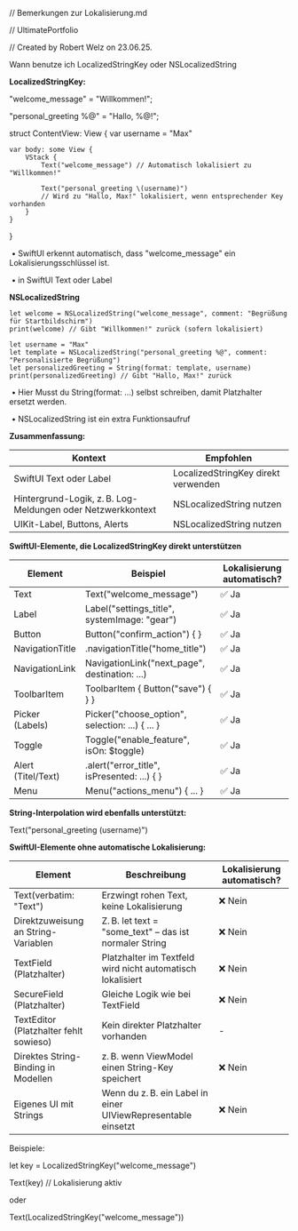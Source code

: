 //  Bemerkungen zur Lokalisierung.md

//  UltimatePortfolio

//  Created by Robert Welz on 23.06.25.



Wann benutze ich LocalizedStringKey oder NSLocalizedString 

**LocalizedStringKey:**

"welcome_message" = "Willkommen!";

"personal_greeting %@" = "Hallo, %@!";


struct ContentView: View {
    var username = "Max"

    var body: some View {
        VStack {
            Text("welcome_message") // Automatisch lokalisiert zu "Willkommen!"
            
            Text("personal_greeting \(username)") 
            // Wird zu "Hallo, Max!" lokalisiert, wenn entsprechender Key vorhanden
        }
    }
}

​	•	SwiftUI erkennt automatisch, dass "welcome_message" ein Lokalisierungsschlüssel ist.

​	•	in SwiftUI Text oder Label



**NSLocalizedString**

	let welcome = NSLocalizedString("welcome_message", comment: "Begrüßung für Startbildschirm")
	print(welcome) // Gibt "Willkommen!" zurück (sofern lokalisiert)
	
	let username = "Max"
	let template = NSLocalizedString("personal_greeting %@", comment: "Personalisierte Begrüßung")
	let personalizedGreeting = String(format: template, username)
	print(personalizedGreeting) // Gibt "Hallo, Max!" zurück


​	•	Hier Musst du String(format: ...) selbst schreiben, damit Platzhalter ersetzt werden.

​	•	NSLocalizedString  ist ein extra Funktionsaufruf

**Zusammenfassung:**

| **Kontext**                                                 | Empfohlen                           |
| ----------------------------------------------------------- | ----------------------------------- |
| SwiftUI Text oder Label                                     | LocalizedStringKey direkt verwenden |
| Hintergrund-Logik, z. B. Log-Meldungen oder Netzwerkkontext | NSLocalizedString nutzen            |
| UIKit-Label, Buttons, Alerts                                | NSLocalizedString nutzen            |

**SwiftUI-Elemente, die LocalizedStringKey direkt unterstützen**

| Element            | Beispiel                                        | Lokalisierung automatisch? |
| ------------------ | ----------------------------------------------- | -------------------------- |
| Text               | Text("welcome_message")                         | ✅ Ja                       |
| Label              | Label("settings_title", systemImage: "gear")    | ✅ Ja                       |
| Button             | Button("confirm_action") { }                    | ✅ Ja                       |
| NavigationTitle    | .navigationTitle("home_title")                  | ✅ Ja                       |
| NavigationLink     | NavigationLink("next_page", destination: ...)   | ✅ Ja                       |
| ToolbarItem        | ToolbarItem { Button("save") { } }              | ✅ Ja                       |
| Picker (Labels)    | Picker("choose_option", selection: ...) { ... } | ✅ Ja                       |
| Toggle             | Toggle("enable_feature", isOn: $toggle)         | ✅ Ja                       |
| Alert (Titel/Text) | .alert("error_title", isPresented: ...) { }     | ✅ Ja                       |
| Menu               | Menu("actions_menu") { ... }                    | ✅ Ja                       |

**String-Interpolation wird ebenfalls unterstützt:**

Text("personal_greeting \(username)") 



**SwiftUI-Elemente ohne automatische Lokalisierung:**

| Element                                | Beschreibung                                                 | Lokalisierung automatisch? |
| -------------------------------------- | ------------------------------------------------------------ | -------------------------- |
| Text(verbatim: "Text")                 | Erzwingt rohen Text, keine Lokalisierung                     | ❌ Nein                     |
| Direktzuweisung an String-Variablen    | Z. B. let text = "some_text" – das ist normaler String       | ❌ Nein                     |
| TextField (Platzhalter)                | Platzhalter im Textfeld wird nicht automatisch lokalisiert   | ❌ Nein                     |
| SecureField (Platzhalter)              | Gleiche Logik wie bei TextField                              | ❌ Nein                     |
| TextEditor (Platzhalter fehlt sowieso) | Kein direkter Platzhalter vorhanden                          | -                          |
| Direktes String-Binding in Modellen    | z. B. wenn ViewModel einen String-Key speichert              | ❌ Nein                     |
| Eigenes UI mit Strings                 | Wenn du z. B. ein Label in einer UIViewRepresentable einsetzt | ❌ Nein                     |

Beispiele:

let key = LocalizedStringKey("welcome_message")

Text(key) // Lokalisierung aktiv

oder

Text(LocalizedStringKey("welcome_message"))

